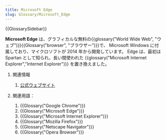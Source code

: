 ```yaml
---
title: Microsoft Edge
slug: Glossary/Microsoft_Edge
---
```


{{GlossarySidebar}}

**Microsoft Edge** は、グラフィカルな無料の{{glossary("World Wide Web", "ウェブ")}}{{Glossary("browser", "ブラウザー")}}で、 Microsoft Windows に付属しており、マイクロソフトが 2014 年から開発しています。 Edge は、最初は Spartan として知られ、長い間使われた {{glossary("Microsoft Internet Explorer","Internet Explorer")}} を置き換えました。

1. 関連情報

   1. [公式ウェブサイト](https://www.microsoft.com/edge)

2. 関連用語：

   1. {{Glossary("Google Chrome")}}
   2. {{Glossary("Microsoft Edge")}}
   3. {{Glossary("Microsoft Internet Explorer")}}
   4. {{Glossary("Mozilla Firefox")}}
   5. {{Glossary("Netscape Navigator")}}
   6. {{Glossary("Opera Browser")}}
